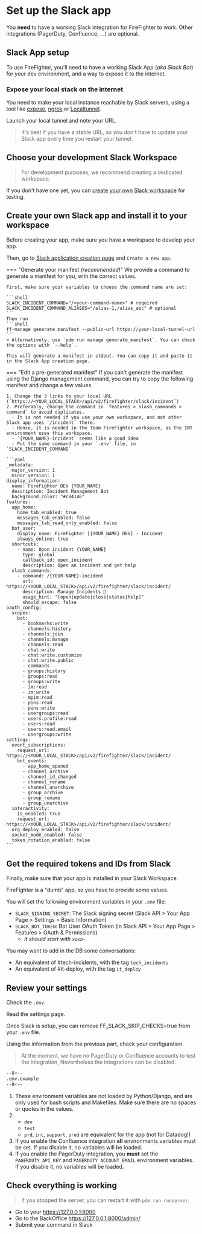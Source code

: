 # Set up the Slack app

You **need** to have a working Slack integration for FireFighter to work. Other integrations (PagerDuty, Confluence, ...) are optional.

## Slack App setup

To use FireFighter, you'll need to have a working Slack App (*aka Slack Bot*) for your dev environment, and a way to expose it to the internet.

### Expose your local stack on the internet

You need to make your local instance reachable by Slack servers, using a tool like [expose](https://expose.dev/), [ngrok](https://ngrok.com/) or [Localtunnel](https://theboroer.github.io/localtunnel-www/).

Launch your local tunnel and note your URL.

> It's best if you have a stable URL, so you don't have to update your Slack app every time you restart your tunnel.

## Choose your development Slack Workspace

> For development purposes, we recommend creating a dedicated workspace.

If you don't have one yet, you can [create your own Slack workspace](https://slack.com/get-started#/createnew) for testing.

## Create your own Slack app and install it to your workspace

Before creating your app, make sure you have a workspace to develop your app.

Then, go to [Slack application creation page](https://api.slack.com/apps?new_app=1) and `Create a new app`.

=== "Generate your manifest _(recommended)_"
    We provide a command to generate a manifest for you, with the correct values.

    First, make sure your variables to choose the command name are set:

    ```shell
    SLACK_INCIDENT_COMMAND="/<your-command-name>" # required
    SLACK_INCIDENT_COMMAND_ALIASES="/alias-1,/alias_abc" # optional
    ```
    Then run
    ```shell
    ff-manage generate_manifest --public-url https://your-local-tunnel-url
    ```
    > Alternatively, use `pdm run manage generate_manifest`. You can check the options with `--help`.

    This will generate a manifest in stdout. You can copy it and paste it in the Slack App creation page.

=== "Edit a pre-generated manifest"
    If you can't generate the manifest using the Django management command, you can try to copy the following manifest and change a few values.

    1. Change the 3 links to your local URL (`https://<YOUR_LOCAL_STACK>/api/v2/firefighter/slack/incident`)
    2. Preferably, change the command in `features > slash_commands > command` to avoid duplicates.
      - It is not needed if you use your own workspace, and not other Slack app uses `/incident` there.
      - Hence, it is needed in the Team FireFighter workspace, as the INT environment uses this workspace.
      - `{YOUR_NAME}-incident` seems like a good idea
      - Put the same command in your `.env` file, in `SLACK_INCIDENT_COMMAND`

    ```yaml
    _metadata:
      major_version: 1
      minor_version: 1
    display_information:
      name: FireFighter DEV {YOUR_NAME}
      description: Incident Management Bot
      background_color: "#c84146"
    features:
      app_home:
        home_tab_enabled: true
        messages_tab_enabled: false
        messages_tab_read_only_enabled: false
      bot_user:
        display_name: FireFighter [{YOUR_NAME} DEV] - Incident
        always_online: true
      shortcuts:
        - name: Open incident {YOUR_NAME}
          type: global
          callback_id: open_incident
          description: Open an incident and get help
      slash_commands:
        - command: /{YOUR-NAME}-incident
          url: https://<YOUR_LOCAL_STACK>/api/v2/firefighter/slack/incident/
          description: Manage Incidents 🚨
          usage_hint: "[open|update|close|status|help]"
          should_escape: false
    oauth_config:
      scopes:
        bot:
          - bookmarks:write
          - channels:history
          - channels:join
          - channels:manage
          - channels:read
          - chat:write
          - chat:write.customize
          - chat:write.public
          - commands
          - groups:history
          - groups:read
          - groups:write
          - im:read
          - im:write
          - mpim:read
          - pins:read
          - pins:write
          - usergroups:read
          - users.profile:read
          - users:read
          - users:read.email
          - usergroups:write
    settings:
      event_subscriptions:
        request_url: https://<YOUR_LOCAL_STACK>/api/v2/firefighter/slack/incident/
        bot_events:
          - app_home_opened
          - channel_archive
          - channel_id_changed
          - channel_rename
          - channel_unarchive
          - group_archive
          - group_rename
          - group_unarchive
      interactivity:
        is_enabled: true
        request_url: https://<YOUR_LOCAL_STACK>/api/v2/firefighter/slack/incident/
      org_deploy_enabled: false
      socket_mode_enabled: false
      token_rotation_enabled: false
    ```

## Get the required tokens and IDs from Slack

Finally, make sure that your app is installed in your Slack Workspace.

FireFighter is a "dumb" app, so you have to provide some values.

You will set the following environment variables in your `.env` file:

- `SLACK_SIGNING_SECRET`: The Slack signing secret (Slack API > Your App Page > Settings > Basic Information)
- `SLACK_BOT_TOKEN`: Bot User OAuth Token (in Slack API > Your App Page > Features > OAuth & Permissions)
    - *It should start with `xoxb-`*

You may want to add in the DB some conversations:

- An equivalent of #tech-incidents, with the tag `tech_incidents`
- An equivalent of #it-deploy, with the tag `it_deploy`


## Review your settings

Check the `.env`.

Read the settings page.

Once Slack is setup, you can remove FF_SLACK_SKIP_CHECKS=true from your `.env` file.

Using the information from the previous part, check your configuration.

> At the moment, we have no PagerDuty or Confluence accounts to test the integration, Nevertheless the integrations can be disabled.

```bash title=".env"
--8<--
.env.example
--8<--
```

1. These environment variables are not loaded by Python/Django, and are only used for bash scripts and Makefiles.
   Make sure there are no spaces or quotes in the values.
2. - `dev`
   - `test`
   - `prd`, `int`, `support`, `prod` are equivalent for the app (not for Datadog!)
3. If you enable the Confluence integration **all** environments variables must be set. If you disable it, no variables will be loaded.
4. If you enable the PagerDuty integration, you **must** set the `PAGERDUTY_API_KEY` and `PAGERDUTY_ACCOUNT_EMAIL` environment variables. If you disable it, no variables will be loaded.

## Check everything is working

> If you stopped the server, you can restart it with `pdm run runserver`.

- Go to your <https://127.0.0.1:8000>
- Go to the BackOffice <https://127.0.0.1:8000/admin/>
- Submit your command in Slack
